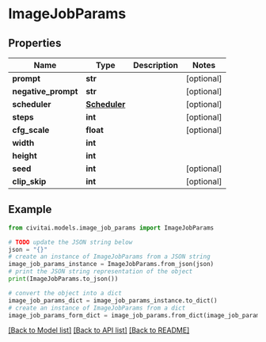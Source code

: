 # ImageJobParams


## Properties

Name | Type | Description | Notes
------------ | ------------- | ------------- | -------------
**prompt** | **str** |  | [optional] 
**negative_prompt** | **str** |  | [optional] 
**scheduler** | [**Scheduler**](Scheduler.md) |  | [optional] 
**steps** | **int** |  | [optional] 
**cfg_scale** | **float** |  | [optional] 
**width** | **int** |  | 
**height** | **int** |  | 
**seed** | **int** |  | [optional] 
**clip_skip** | **int** |  | [optional] 

## Example

```python
from civitai.models.image_job_params import ImageJobParams

# TODO update the JSON string below
json = "{}"
# create an instance of ImageJobParams from a JSON string
image_job_params_instance = ImageJobParams.from_json(json)
# print the JSON string representation of the object
print(ImageJobParams.to_json())

# convert the object into a dict
image_job_params_dict = image_job_params_instance.to_dict()
# create an instance of ImageJobParams from a dict
image_job_params_form_dict = image_job_params.from_dict(image_job_params_dict)
```
[[Back to Model list]](../README.md#documentation-for-models) [[Back to API list]](../README.md#documentation-for-api-endpoints) [[Back to README]](../README.md)


